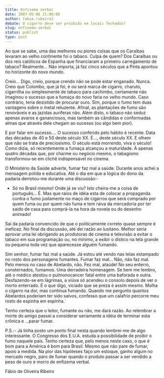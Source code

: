 ```yaml
---
title: Enfisema verbal
date: 2007-05-06 21:00:00
author: fabio.ribeiro2
debate: O cigarro deve ser proibido em locais fechados?
slug: enfisema-verbal
status: publish 
type: post
---
```


  
Ao que se sabe, uma das melhores ou piores coisas que os Caraíbas levaram ao velho continente foi o tabaco. Culpa de quem? Dos Caraíbas ou dos reis católicos de Espanha que financiaram a primeiro carregamento de tabaco? Realmente... Não importa, já faz cinco séculos que a Pinta apontou no horizonte do novo mundo.  
  
Creio... Digo, creio, porque crendo não se pode estar enganado. Nunca. Creio que Colombo, que já foi, é ou será marca de cigarro, charuto, cigarrilha ou simplesmente de tabaco para cachimbo, certamente não imaginou o sucesso que a fumaça do novo faria no velho mundo. Caso contrário, teria desistido de procurar ouro. Sim, porque o fumo tem duas vantagens sobre o metal reluzente. Afinal, as plantações de fumo são renováveis e as jazidas auríferas não. Além disto, o tabaco não seduz apenas avaros e gananciosos, mas também as cândidas e conformadas almas que através dele chegam ao sucesso (ou algo bem pior).  
  
E por falar em sucesso.... O sucesso conferido pelo hábito é recente. Data das décadas de 40 e 50 deste século XX. É..., deste século XX. E olhem que não se trata de preciosismo. O século está morrendo, viva o século! Como dizia, só recentemente a fumaça alcançou a maturidade. À apenas quatro décadas que, por charme ou negócio mesmo, o tabagismo transformou-se em clichê indispensável no cinema.   
  
O Ministério da Saúde adverte, fumar faz mal a saúde. Durante anos achei a mensagem polida e educativa. Até o dia em que a lógica do dono da padaria derrotou-me durante uma discussão:-  
  
- Só no Brasil mesmo! Onde já se viu? Isto cheira-me a coisa de português... É. Mas que raios de idéia esta de colocar a propaganda contra o fumo justamente no maço de cigarros que será comprado por quem fuma ou por quem não fuma e tem raiva da mercadoria por ter saído de casa para comprá-la na hora da novela ou do desenho animado!  
  
Sai da padaria convencido de que o politicamente correto quase sempre é ineficaz. No final da discussão, até dei razão ao lusitano. Melhor seria aprovar uma lei obrigando as produtoras de cinema e televisão a evitar o tabaco em sua programação ou, no mínimo, a exibir o dístico na tela grande ou pequena toda vez que aparecesse alguém fumando.   
  
Sim senhor, fumar faz mal a saúde. Já estou até vendo nas telas estampado no rosto dos personagens fumantes. Fumar faz mal... Não, não faz mal. Pelo menos no caso de Abelardo, não. Fez mal, ataúde! No seu enterro, consternados, fumamos. Uma derradeira homenagem. Se bem me lembro, até o médico atestou o pulmonocancer fatal entre uma baforada e outra. Desfazendo-se em lágrimas, a viúva só acendeu o consolo depois de ver o morto enterrado. É o que digo, viciado que se preza é assim mesmo. Molha o cigarro na dor, mas continua fumando. Quando me pergunto quantos Abelardos poderiam ter sido salvos, confesso que um calafrio percorre meu rosto de espinha em espinha.´  
  
Tenho certeza que o leitor, fumante ou não, me dará razão. Ao relembrar a morte do amigo passei a considerar seriamente a idéia de terminar esta crônica e ...parar fumar.   
  
P.S.:- Já tinha posto um ponto final nesta quando lembrei-me de algo interessante. O Congresso dos E.U.A. estuda a possibilidade de proibir o fumo naquele país. Tenho certeza que, pelo menos neste caso, o que é bom para a América é bom para Brasil. Mesmo que não pare de fumar, apoio a medida. Na pior das hipóteses faço um estoque, ganho algum no mercado negro, paro de fumar quando o produto passar a ser vendido a peso de ouro e morro de enfizema verbal.   
  
  
  
Fábio de Oliveira Ribeiro   
  
  
  
  
  
  
  
  

